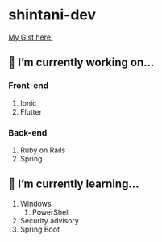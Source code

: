 # shintani-dev

[My Gist here.](https://gist.github.com/shintani-dev)

## 🔭 I’m currently working on...

### Front-end

1. Ionic
1. Flutter

### Back-end

1. Ruby on Rails
1. Spring

## 🌱 I’m currently learning...

1. Windows
    1. PowerShell
1. Security advisory
1. Spring Boot

<!--
**shintani-dev/shintani-dev** is a ✨ _special_ ✨ repository because its `README.md` (this file) appears on your GitHub profile.

Here are some ideas to get you started:

- 🔭 I’m currently working on ...
- 🌱 I’m currently learning ...
- 👯 I’m looking to collaborate on ...
- 🤔 I’m looking for help with ...
- 💬 Ask me about ...
- 📫 How to reach me: ...
- 😄 Pronouns: ...
- ⚡ Fun fact: ...
-->
